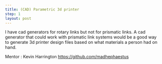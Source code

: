 ```yaml
---
title: (CAD) Parametric 3d printer
step: 1
layout: post
---
```


I have cad generators for rotary links but not for prismatic links. A cad generator that could work with prismatic link systems would be a good way to generate 3d printer design files based on what materials a person had on hand. 

 
Mentor : Kevin Harrington https://github.com/madhephaestus